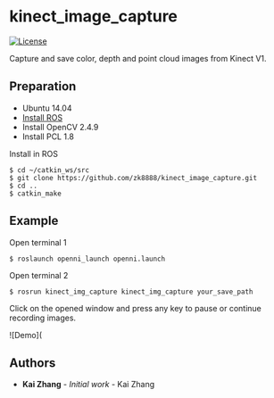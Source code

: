# kinect_image_capture
[![License](https://img.shields.io/packagist/l/doctrine/orm.svg)](LICENSE)

Capture and save color, depth and point cloud images from Kinect V1.
## Preparation
* Ubuntu 14.04
* [Install ROS](http://wiki.ros.org/indigo/Installation/Ubuntu)
* Install OpenCV 2.4.9
* Install PCL 1.8

Install in ROS
```
$ cd ~/catkin_ws/src 
$ git clone https://github.com/zk8888/kinect_image_capture.git
$ cd ..
$ catkin_make
```
## Example
Open terminal 1
```
$ roslaunch openni_launch openni.launch
```
Open terminal 2
```
$ rosrun kinect_img_capture kinect_img_capture your_save_path
```
Click on the opened window and press any key to pause or continue recording images.

![Demo](
## Authors
* **Kai Zhang** - *Initial work* - Kai Zhang



